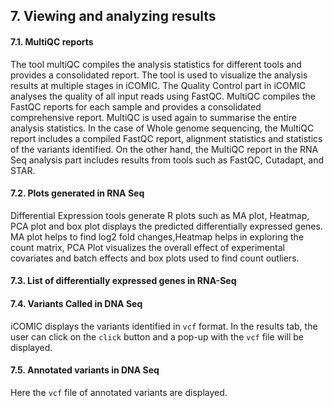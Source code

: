 ## 7. Viewing and analyzing results

#### 7.1. MultiQC reports
The tool multiQC compiles the analysis statistics for different tools and provides a consolidated report. The tool is used to visualize the analysis results at multiple stages in iCOMIC. The Quality Control part in iCOMIC analyses the quality of all input reads using FastQC. MultiQC compiles the FastQC reports for each sample and provides a consolidated comprehensive report. MultiQC is used again to summarise the entire analysis statistics. In the case of Whole genome sequencing, the MultiQC report includes a compiled FastQC report, alignment statistics and statistics of the variants identified. On the other hand, the MultiQC report in the RNA Seq analysis part includes results from tools such as FastQC, Cutadapt, and STAR.

#### 7.2. Plots generated in RNA Seq
Differential Expression tools generate R plots such as MA plot, Heatmap, PCA plot and box plot displays the predicted differentially expressed genes. MA plot helps to find log2 fold changes,Heatmap helps in exploring the count matrix, PCA Plot visualizes the overall effect of experimental covariates and batch effects and box plots used to find count outliers.
#### 7.3. List of differentially expressed genes in RNA-Seq
#### 7.4. Variants Called in DNA Seq
iCOMIC displays the variants identified in `vcf` format. In the results tab, the user can click on the `click` button and a pop-up with the `vcf` file will be displayed. 
#### 7.5. Annotated variants in DNA Seq
Here the `vcf` file of annotated variants are displayed.
